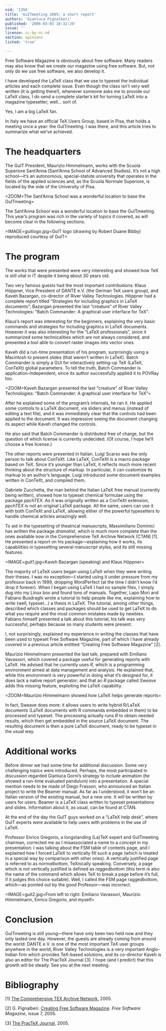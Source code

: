 ```yaml
---
nid: '1356'
title: 'GuITmeeting 2005: a short report'
authors: 'Gianluca Pignalberi'
published: '2006-03-03 10:32:29'
issue: ''
license: cc-by-nc-nd
section: opinions
listed: 'true'

---
```

Free Software Magazine is obviously about free software. Many readers may also know that we create our magazine using free software. But, not only do we use free software, we also develop it.

I have developed the LaTeX class that we use to typeset the individual articles and each complete issue. Even though the class isn’t very well written (it is getting there!), whenever someone asks me to provide our LaTeX class, I do send a complete starter’s kit for turning LaTeX into a magazine typesetter; well... sort of.

Yes, I am a big LaTeX fan.

In Italy we have an official TeX Users Group, based in Pisa, that holds a meeting once a year: the GuITmeeting. I was there, and this article tries to summarize what we’ve achieved.


# The headquarters

The GuIT President, Maurizio Himmelmann, works with the Scuola Superiore Sant’Anna (Sant’Anna School of Advanced Studies). It’s not a high school—it’s an autonomous, special-statute university that operates in the fields of the applied sciences and, as the Scuola Normale Superiore, is located by the side of the University of Pisa.


=ZOOM=The Sant’Anna School was a wonderful location to base the GuITmeeting=

The Sant’Anna School was a wonderful location to base the GuITmeeting. This year’s program was rich in the variety of topics it covered, as will become clear in the following sections.


=IMAGE=guitlogo.jpg=GuIT logo (drawing by Robert Duane Bibby) reproduced courtesy of GuIT=


# The program

The works that were presented were very interesting and showed how TeX is still vital in IT despite it being about 30 years old.

Two very famous guests had the most important contributions: Klaus Höppner, Vice President of DANTE e.V. (the German TeX users group), and Kaveh Bazargan, co-director of River Valley Technologies. Höppner had a complete report titled “Strategies for including graphics in LaTeX documents”; Bazargan presented the last “creature” of River Valley Technologies: “Batch Commander: A graphical user interface for TeX”.

Klaus’s report was interesting for the beginners, explaining the very basic commands and strategies for including graphics in LaTeX documents. However it was also interesting for the “LaTeX professionals”, since it summarized some technicalities which are not always considered, and presented a tool able to convert raster images into vector ones.

Kaveh did a run-time presentation of his program, surprisingly using a Macintosh to present slides (that weren’t written in LaTeX). Batch Commander is simply a GUI for interactively setting-up TeX (LaTeX, ConTeXt) global parameters. To tell the truth, Batch Commander is application-independent, since its author successfully applied it to POVRay too.


=ZOOM=Kaveh Bazargan presented the last “creature” of River Valley Technologies: “Batch Commander: A graphical user interface for TeX”=

After he explained some of the program’s internals, he ran it. He applied some controls to a LaTeX document, via sliders and menus (instead of editing a text file), and it was immediately clear that the controls had been applied to the document. It was impressive seeing the document changing its aspect while Kaveh changed the controls.

He also said that Batch Commander is distributed free of charge, but the question of which license is currently undecided. (Of course, I hope he’ll choose a free license.)

The other reports were presented in Italian. Luigi Scarso was the only person to talk about ConTeXt. Like LaTeX, ConTeXt is a macro package based on TeX. Since it’s younger than LaTeX, it reflects much more recent thinking about the structure of markup. In particular, it can customize its markup to an author’s language. Luigi introduced some document examples written in ConTeXt, and compiled them.

Gabriele Zucchetta, the man behind the Italian LaTeX free manual (currently being written), showed how to typeset chemical formulae using the package _ppchTEX_. As it was originally written as a ConTeXt extension, _ppchTEX_ is not an original LaTeX package. All the same, users can use it with both ConTeXt and LaTeX, allowing either of the powerful typesetters to handle chemical articles amazingly well.

To aid in the typesetting of theatrical manuscripts, Massimiliano Dominici has written the package _dramatist_, which is much more complete than the ones available now in the Comprehensive TeX Archive Network (CTAN) [1]. He presented a report on his package—explaining how it works, its capabilities in typesetting several manuscript styles, and its still missing features.


=IMAGE=guit1.jpg=Kaveh Bazargan (speaking) and Klaus Höppner=


<!--pagebreak-->


The majority of LaTeX users began using LaTeX when they were writing their theses. I was no exception—I started using it under pressure from my professor back in 1999, dropping WordPerfect (at the time I didn’t know I’d drop it forever). When I began using LaTeX I had no sample files, I simply dug into my Linux box and found tons of manuals. Together, Lapo Mori and Fabiano Busdraghi wrote a tutorial to help people like me, explaining how to write (well, typeset...) a thesis in LaTeX. The tutorial, among other things, described which classes and packages should be used to get LaTeX to do what you require and the most common mistakes made by newbies. Fabiano himself presented a talk about this tutorial; his talk was very successful, perhaps because so many students were present.

I, not surprisingly, explained my experience in writing the classes that have been used to typeset Free Software Magazine, part of which I have already covered in a previous article entitled “Creating Free Software Magazine” [2].

Maurizio Himmelmann presented the last talk, prepared with Emiliano Vavassori, which covered a package useful for generating reports with LaTeX. He advised that he currently uses _R_, which is a programming environment aimed at data management and analysis. He explained that, while this environment is very powerful in doing what it’s designed for, it does lack a native report generator; and that an _R_ package called _Sweave_ adds this missing feature, exploiting the LaTeX capability.


=ZOOM=Maurizio Himmelmann showed how LaTeX helps generate reports=

In fact, Sweave does more: it allows users to write hybrid R/LaTeX documents (LaTeX documents with R commands embedded in them) to be processed and typeset. The processing actually runs _R_ to obtain needed results, which then get embedded in the source LaTeX document. The resulting document is then a pure LaTeX document, ready to be typeset in the usual way.


# Additional works

Before dinner we had some time for additional discussion. Some very challenging topics were introduced. Perhaps, the most participated in discussion regarded Gianluca Gorni’s strategy to include animation (he showed a run-time evaluated pendulum) into a presentation. A special mention needs to be made of Diego Frasson, who announced an Italian project to write the Beamer manual. As far as I understood, it won’t be an Italian version of the existing manual, but a new one. It will be written by users for users. Beamer is a LaTeX class written to typeset presentations and slides. Information about it, as usual, can be found at CTAN.

At the end of the day the GuIT guys worked on a “LaTeX help desk”, where GuIT experts were available to help users with problems in the use of LaTeX.

Professor Enrico Gregorio, a longstanding (La)TeX expert and GuITmeeting chairman, corrected me as I misassociated a name to a concept in my presentation: I was talking about the FSM table of contents page, and I explained how I forced LaTeX to vertically fill such a page (which is treated in a special way by comparison with other ones). A vertically justified page is referred to as _normalbottom_, TeXnically speaking. Conversely, a page which is not vertically justified is defined as _raggedbottom_ (this term is also the name of the command which allows TeX to break a page before it’s full, if it judges this choice suitable). Well, I called the FSM page raggedbottom, which—as pointed out by the good Professor—was incorrect.


=IMAGE=guit2.jpg=From left to right: Emiliano Vavassori, Maurizio Himmelmann, Enrico Gregorio, and myself=


# Conclusion

GuITmeeting is still young—there have only been two held now and they only lasted one day. However, the guests are already coming from around the world: DANTE e.V. is one of the most important TeX user groups anywhere in the world; River Valley Technologies is a very important Anglo-Indian firm which provides TeX-based solutions, and its co-director Kaveh is also an editor for The PracTeX Journal [3]. I hope (and I predict) that this growth will be steady. See you at the next meeting.


# Bibliography

[1] [The Comprehensive TEX Archive Network](http://www.ctan.org), 2005.

[2] G. Pignalberi. [Creating Free Software Magazine](http://www.freesoftwaremagazine.com/free_issues/issue_07/creating_fsm_latex/). _Free Software Magazine_, issue 7, 2005.

[3] [The PracTeX Journal](http://www.tug.org/pracjourn), 2005.



